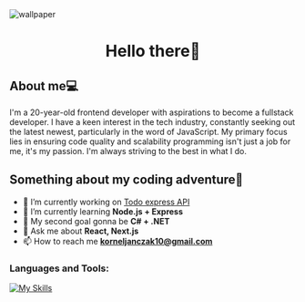 
<img align="center" alt="wallpaper" src="https://images.wallpapersden.com/image/download/small-memory_am1pa2aUmZqaraWkpJRobWllrWdma2U.jpg" />

<h1 align="center">Hello there👋</h1>

<h2 align="left">About me💻</h2>
I'm a 20-year-old frontend developer with aspirations to become a fullstack developer. I have a keen interest in the tech industry, constantly seeking out the latest newest, particularly in the word of JavaScript. My primary focus lies in ensuring code quality and scalability programming isn't just a job for me, it's my passion. I'm always striving to the best in what I do.

<h2 align="left">Something about my coding adventure🤖</h2>

- 🔭 I’m currently working on <a href="https://kornel-janczak.com" target="_blank">Todo express API</a>
- 🌱 I’m currently learning **Node.js + Express**
- 🎯 My second goal gonna be **C# + .NET** 
- 💬 Ask me about **React, Next.js**
- 📫 How to reach me **korneljanczak10@gmail.com**

<p align="left">
</p>

<h3 align="left">Languages and Tools:</h3>
<!-- <p align="left"> <a href="https://www.w3schools.com/css/" target="_blank" rel="noreferrer"> <img src="https://raw.githubusercontent.com/devicons/devicon/master/icons/css3/css3-original-wordmark.svg" alt="css3" width="40" height="40"/> </a><a href="https://www.w3.org/html/" target="_blank" rel="noreferrer"> <img src="https://raw.githubusercontent.com/devicons/devicon/master/icons/html5/html5-original-wordmark.svg" alt="html5" width="40" height="40"/> </a> <a href="https://developer.mozilla.org/en-US/docs/Web/JavaScript" target="_blank" rel="noreferrer"> <img src="https://raw.githubusercontent.com/devicons/devicon/master/icons/javascript/javascript-original.svg" alt="javascript" width="40" height="40"/> </a> <a href="https://www.typescriptlang.org/" target="_blank" rel="noreferrer"> <img src="https://raw.githubusercontent.com/devicons/devicon/master/icons/typescript/typescript-original.svg" alt="typescript" width="40" height="40"/> </a> <a href="https://www.mongodb.com/" target="_blank" rel="noreferrer"> <img src="https://raw.githubusercontent.com/devicons/devicon/master/icons/mongodb/mongodb-original-wordmark.svg" alt="mongodb" width="40" height="40"/> </a> <a href="https://nextjs.org/" target="_blank" rel="noreferrer"> <img src="https://cdn.worldvectorlogo.com/logos/nextjs-2.svg" alt="nextjs" width="40" height="40"/> </a> <a href="https://reactjs.org/" target="_blank" rel="noreferrer"> <img src="https://raw.githubusercontent.com/devicons/devicon/master/icons/react/react-original-wordmark.svg" alt="react" width="40" height="40"/> </a> <a href="https://redux.js.org" target="_blank" rel="noreferrer"> <img src="https://raw.githubusercontent.com/devicons/devicon/master/icons/redux/redux-original.svg" alt="redux" width="40" height="40"/> </a></p> -->

[![My Skills](https://skillicons.dev/icons?i=nextjs,react,ts,js,redux,mongodb,prisma,tailwind,css,git,github&perline=6)](https://skillicons.dev)
